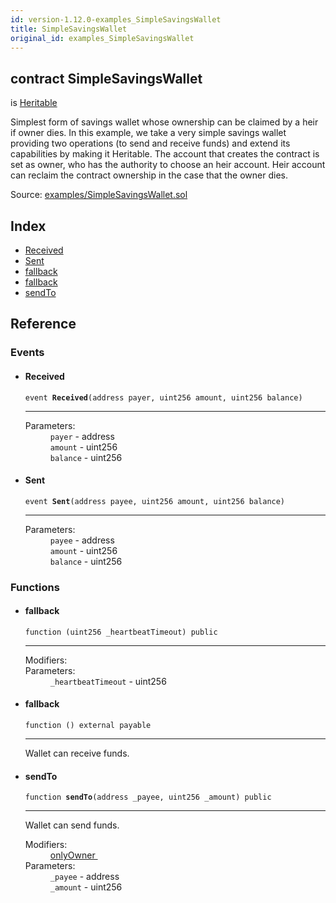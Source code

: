 ```yaml
---
id: version-1.12.0-examples_SimpleSavingsWallet
title: SimpleSavingsWallet
original_id: examples_SimpleSavingsWallet
---
```


<div class="contract-doc"><div class="contract"><h2 class="contract-header"><span class="contract-kind">contract</span> SimpleSavingsWallet</h2><p class="base-contracts"><span>is</span> <a href="ownership_Heritable.html">Heritable</a></p><p class="description">Simplest form of savings wallet whose ownership can be claimed by a heir if owner dies. In this example, we take a very simple savings wallet providing two operations (to send and receive funds) and extend its capabilities by making it Heritable. The account that creates the contract is set as owner, who has the authority to choose an heir account. Heir account can reclaim the contract ownership in the case that the owner dies.</p><div class="source">Source: <a href="https://github.com/OpenZeppelin/zeppelin-solidity/blob/v1.12.0/contracts/examples/SimpleSavingsWallet.sol" target="_blank">examples/SimpleSavingsWallet.sol</a></div></div><div class="index"><h2>Index</h2><ul><li><a href="examples_SimpleSavingsWallet.html#Received">Received</a></li><li><a href="examples_SimpleSavingsWallet.html#Sent">Sent</a></li><li><a href="examples_SimpleSavingsWallet.html#">fallback</a></li><li><a href="examples_SimpleSavingsWallet.html#">fallback</a></li><li><a href="examples_SimpleSavingsWallet.html#sendTo">sendTo</a></li></ul></div><div class="reference"><h2>Reference</h2><div class="events"><h3>Events</h3><ul><li><div class="item event"><span id="Received" class="anchor-marker"></span><h4 class="name">Received</h4><div class="body"><code class="signature">event <strong>Received</strong><span>(address payer, uint256 amount, uint256 balance) </span></code><hr/><dl><dt><span class="label-parameters">Parameters:</span></dt><dd><div><code>payer</code> - address</div><div><code>amount</code> - uint256</div><div><code>balance</code> - uint256</div></dd></dl></div></div></li><li><div class="item event"><span id="Sent" class="anchor-marker"></span><h4 class="name">Sent</h4><div class="body"><code class="signature">event <strong>Sent</strong><span>(address payee, uint256 amount, uint256 balance) </span></code><hr/><dl><dt><span class="label-parameters">Parameters:</span></dt><dd><div><code>payee</code> - address</div><div><code>amount</code> - uint256</div><div><code>balance</code> - uint256</div></dd></dl></div></div></li></ul></div><div class="functions"><h3>Functions</h3><ul><li><div class="item function"><span id="fallback" class="anchor-marker"></span><h4 class="name">fallback</h4><div class="body"><code class="signature">function <strong></strong><span>(uint256 _heartbeatTimeout) </span><span>public </span></code><hr/><dl><dt><span class="label-modifiers">Modifiers:</span></dt><dd></dd><dt><span class="label-parameters">Parameters:</span></dt><dd><div><code>_heartbeatTimeout</code> - uint256</div></dd></dl></div></div></li><li><div class="item function"><span id="fallback" class="anchor-marker"></span><h4 class="name">fallback</h4><div class="body"><code class="signature">function <strong></strong><span>() </span><span>external </span><span>payable </span></code><hr/><div class="description"><p>Wallet can receive funds.</p></div></div></div></li><li><div class="item function"><span id="sendTo" class="anchor-marker"></span><h4 class="name">sendTo</h4><div class="body"><code class="signature">function <strong>sendTo</strong><span>(address _payee, uint256 _amount) </span><span>public </span></code><hr/><div class="description"><p>Wallet can send funds.</p></div><dl><dt><span class="label-modifiers">Modifiers:</span></dt><dd><a href="ownership_Ownable.html#onlyOwner">onlyOwner </a></dd><dt><span class="label-parameters">Parameters:</span></dt><dd><div><code>_payee</code> - address</div><div><code>_amount</code> - uint256</div></dd></dl></div></div></li></ul></div></div></div>

